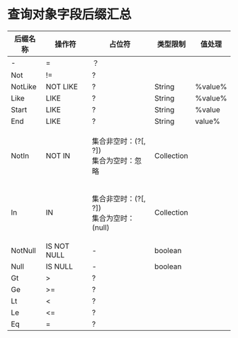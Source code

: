# 查询对象字段后缀汇总

| 后缀名称    | 操作符         | 占位符                                    | 类型限制       | 值处理     |
| ------- | ----------- | -------------------------------------- | ---------- | ------- |
| -       | =           | ？                                      |            |         |
| Not     | !=          | ?                                      |            |         |
| NotLike | NOT LIKE    | ?                                      | String     | %value% |
| Like    | LIKE        | ?                                      | String     | %value% |
| Start   | LIKE        | ?                                      | String     | %value  |
| End     | LIKE        | ?                                      | String     | value%  |
| NotIn   | NOT IN      | <p>集合非空时：(?[, ?]) <br>集合为空时：忽略</p>     | Collection |         |
| In      | IN          | <p>集合非空时：(?[, ?]) <br>集合为空时：(null)</p> | Collection |         |
| NotNull | IS NOT NULL | -                                      | boolean    |         |
| Null    | IS NULL     | -                                      | boolean    |         |
| Gt      | >           | ?                                      |            |         |
| Ge      | >=          | ?                                      |            |         |
| Lt      | <           | ?                                      |            |         |
| Le      | <=          | ?                                      |            |         |
| Eq      | =           | ?                                      |            |         |

